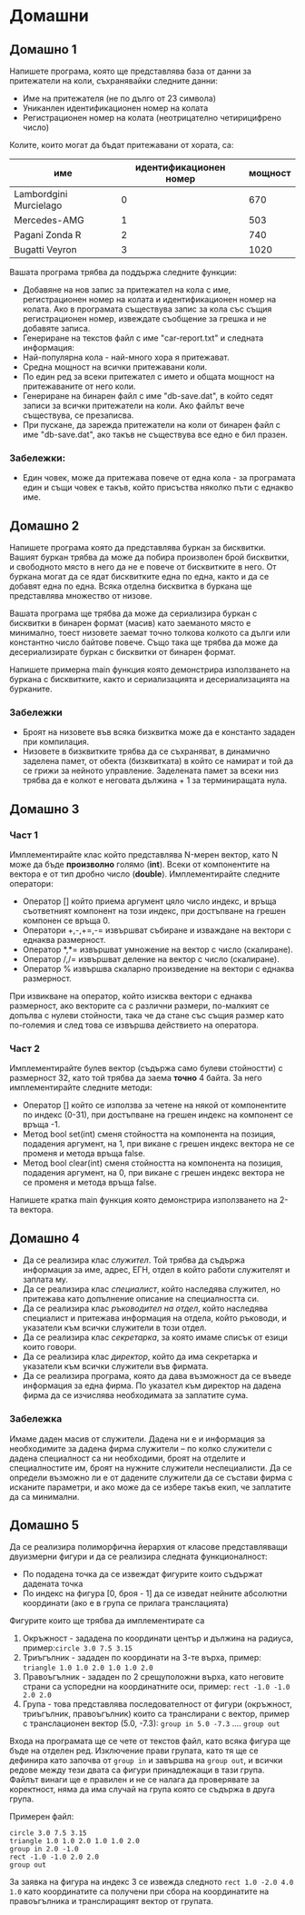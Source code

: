 # Домашни

## Домашно 1
Напишете програма, която ще представлява база от данни за притежатели на коли, съхранявайки следните данни:
 - Име на притежателя (не по дълго от 23 символа)
 - Униканлен идентификационен номер на колата
 - Регистрационен номер на колата (неотрицателно четирицифрено число)

Колите, които могат да бъдат притежавани от хората, са:

| име                    | идентификационен номер    | мощност   |
|------------------------|---------------------------|-----------|
| Lambordgini Murcielago | 0                         | 670       |
| Mercedes-AMG           | 1                         | 503       |
| Pagani Zonda R         | 2                         | 740       |
| Bugatti Veyron         | 3                         | 1020      |

Вашата програма трябва да поддържа следните функции:
 - Добавяне на нов запис за притежател на кола с име, регистрационен номер на колата и идентификационен номер на колата. Ако в програмата съществува запис за кола със същия регистрационен номер, извеждате съобщение за грешка и не добавяте записа.
 - Генериране на текстов файл с име "car-report.txt" и следната информация:
  - Най-популярна кола - най-много хора я притежават.
  - Средна мощност на всички притежавани коли.
  - По един ред за всеки притежател с името и общата мощност на притежаваните от него коли.
 - Генериране на бинарен файл с име "db-save.dat", в който седят записи за всички притежатели на коли. Ако файлът вече съществува, се презаписва.
 - При пускане, да зарежда притежатели на коли от бинарен файл с име "db-save.dat", ако такъв не съществува все едно е бил празен.

### Забележки:
 * Един човек, може да притежава повече от една кола - за програмата един и същи човек е такъв, който присъства няколко пъти с еднакво име.


## Домашно 2

Напишете програма която да представлява буркан за бисквитки. Вашият буркан трябва да може да побира произволен брой бисквитки, и свободното място в него да не е повече от бисквитките в него. От буркана могат да се ядат бисквитките една по една, както и да се добавят една по една. Всяка отделна бисквитка в буркана ще представлява множество от низове.

Вашата програма ще трябва да може да сериализира буркан с бисквитки в бинарен формат (масив) като заеманото място е минимално, тоест низовете заемат точно толкова колкото са дълги или константно число байтове повече. Също така ще трябва да може да десериализирате буркан с бисквитки от бинарен формат.

Напишете примерна main функция която демонстрира използването на буркана с бисквитките, както и сериализацията и десериализацията на бурканите. 


### Забележки
 * Броят на низовете във всяка бизквитка може да е константо зададен при компилация.
 * Низовете в бизквитките трябва да се съхраняват, в динамично заделена памет, от обекта (бизквитката) в който се намират и той да се грижи за нейното управление. Заделената памет за всеки низ трябва да е колкот е неговата дължина + 1 за терминиращата нула.


## Домашно 3

### Част 1

Имплементирайте клас който представлява N-мерен вектор, като N може да бъде **произволно** голямо (**int**). Всеки от компонентите на вектора е от тип дробно число (**double**). Имплементирайте следните оператори:

 * Оператор [] който приема аргумент цяло число индекс, и връща съответният компонент на този индекс, при достъпване на грешен компонен се връща 0.
 * Оператори +,-,+=,-= извършват събиране и изваждане на вектори с еднаква размерност.
 * Оператор \*,\*= извършват умножение на вектор с число (скалиране).
 * Оператор /,/= извършват деление на вектор с число (скалиране).
 * Оператор % извършва скаларно произведение на вектори с еднаква размерност.
 
При извикване на оператор, който изисква вектори с еднаква размерност, ако векторите са с различни размери, по-малкият се допълва с нулеви стойности, така че да стане със същия размер като по-големия и след това се извършва действието на оператора.

### Част 2

Имплементирайте булев вектор (съдържа само булеви стойностти) с размерност 32, като той трябва да заема **точно** 4 байта. За него имплементирайте следните методи:

 * Оператор [] който се използва за четене на някой от компонентите по индекс (0-31), при достъпване на грешен индекс на компонент се връща -1.
 * Метод bool set(int) сменя стойността на компонента на позиция, подадения аргумент, на 1, при викане с грешен индекс вектора не се променя и метода връща false.
 * Метод bool clear(int) сменя стойността на компонента на позиция, подадения аргумент, на 0, при викане с грешен индекс вектора не се променя и метода връща false.


Напишете кратка main функция която демонстрира използването на 2-та вектора.


## Домашно 4

 - Да се реализира клас _служител_. Той трябва да съдържа информация за име, адрес, ЕГН, отдел в който работи служителят и заплата му.
 - Да се реализира клас _специалист_, който наследява служител, но притежава като допълнение описание на специалността си.
 - Да се реализира клас _ръководител на отдел_, който наследява специалист и притежава информация на отдела, който ръководи, и указатели към всички служители в този отдел.
 - Да се реализира клас _секретарка_, за която имаме списък от езици които говори.
 - Да се реализира клас _директор_, който да има секретарка и указатели към всички служители във фирмата.
 - Да се реализира програма, която да дава възможност да се въведе информация за една фирма. По указател към директор на дадена фирма да се изчислява необходимата за заплатите сума.

### Забележка
Имаме даден масив от служители. Дадена ни е и информация за необходимите за дадена фирма служители – по колко служители с дадена специалност са ни необходими, броят на отделите и специалностите им, броят на нужните служители неспециалисти. Да се определи възможно ли е от дадените служители да се състави фирма с исканите параметри, и ако може да се избере такъв екип, че заплатите да са минимални. 


## Домашно 5

Да се реализира полиморфична йерархия от класове представляващи двуизмерни фигури и да се реализира следната функционалност:
 - По подадена точка да се извеждат фигурите които съдържат дадената точка
 - По индекс на фигура [0, броя - 1] да се изведат нейните абсолютни координати (ако е в група се прилага транслацията)

Фигурите които ще трябва да имплементирате са
 1. Окръжност - зададена по координати център и дължина на радиуса, пример:```circle 3.0 7.5 3.15```
 2. Триъгълник - зададен по координати на 3-те върха, пример: ```triangle 1.0 1.0 2.0 1.0 1.0 2.0```
 3. Правоъгълник - зададен по 2 срещуположни върха, като неговите страни са успоредни на координатните оси, пример: ```rect -1.0 -1.0 2.0 2.0```
 4. Група - това представлява последователност от фигури (окръжност, триъгълник, правоъгълник) които са транслирани с вектор, пример с транслационен вектор (5.0, -7.3): ```group in 5.0 -7.3``` .... ```group out```

Входа на програмата ще се чете от текстов файл, като всяка фигура ще бъде на отделен ред. Изключение прави групата, като тя ще се дефинира като започва от ```group in``` и завършва на ```group out```, и всички редове между тези двата са фигури принадлежащи в тази група. Файлът винаги ще е правилен и не се налага да проверявате за коректност, няма да има случай на група която се съдържа в друга група.

Примерен файл:
```
circle 3.0 7.5 3.15
triangle 1.0 1.0 2.0 1.0 1.0 2.0
group in 2.0 -1.0
rect -1.0 -1.0 2.0 2.0
group out
```
За заявка на фигура на индекс 3 се извежда следното ```rect 1.0 -2.0 4.0 1.0``` като координатите са получени при сбора на координатите на правоъгълника и транслиращият вектор от групата.
